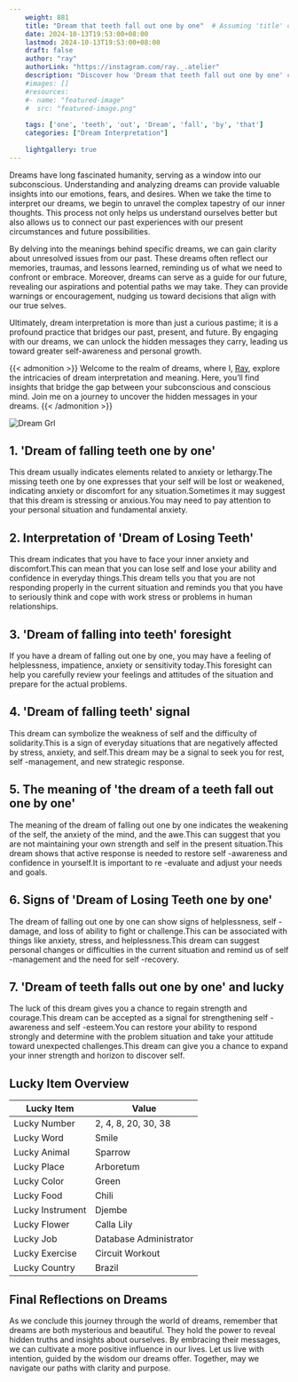 ```yaml
---
    weight: 881
    title: "Dream that teeth fall out one by one"  # Assuming 'title' column exists
    date: 2024-10-13T19:53:00+08:00
    lastmod: 2024-10-13T19:53:00+08:00
    draft: false
    author: "ray"
    authorLink: "https://instagram.com/ray._.atelier"
    description: "Discover how 'Dream that teeth fall out one by one' can interpret your future and uncover its significant meanings in your life."
    #images: []
    #resources:
    #- name: "featured-image"
    #  src: "featured-image.png"
    
    tags: ['one', 'teeth', 'out', 'Dream', 'fall', 'by', 'that']
    categories: ["Dream Interpretation"]
    
    lightgallery: true
---
```

    
Dreams have long fascinated humanity, serving as a window into our subconscious. Understanding and analyzing dreams can provide valuable insights into our emotions, fears, and desires. When we take the time to interpret our dreams, we begin to unravel the complex tapestry of our inner thoughts. This process not only helps us understand ourselves better but also allows us to connect our past experiences with our present circumstances and future possibilities.

By delving into the meanings behind specific dreams, we can gain clarity about unresolved issues from our past. These dreams often reflect our memories, traumas, and lessons learned, reminding us of what we need to confront or embrace. Moreover, dreams can serve as a guide for our future, revealing our aspirations and potential paths we may take. They can provide warnings or encouragement, nudging us toward decisions that align with our true selves.

Ultimately, dream interpretation is more than just a curious pastime; it is a profound practice that bridges our past, present, and future. By engaging with our dreams, we can unlock the hidden messages they carry, leading us toward greater self-awareness and personal growth.

{{< admonition >}}
Welcome to the realm of dreams, where I, [Ray](https://instagram.com/ray._.atelier), explore the intricacies of dream interpretation and meaning. Here, you’ll find insights that bridge the gap between your subconscious and conscious mind. Join me on a journey to uncover the hidden messages in your dreams.
{{< /admonition >}}

![Dream Grl](https://cdn.pixabay.com/photo/2017/11/02/03/35/gothic-2910057_1280.jpg "Dream Grl")

## 1. 'Dream of falling teeth one by one'
This dream usually indicates elements related to anxiety or lethargy.The missing teeth one by one expresses that your self will be lost or weakened, indicating anxiety or discomfort for any situation.Sometimes it may suggest that this dream is stressing or anxious.You may need to pay attention to your personal situation and fundamental anxiety.

## 2. Interpretation of 'Dream of Losing Teeth'
This dream indicates that you have to face your inner anxiety and discomfort.This can mean that you can lose self and lose your ability and confidence in everyday things.This dream tells you that you are not responding properly in the current situation and reminds you that you have to seriously think and cope with work stress or problems in human relationships.

## 3. 'Dream of falling into teeth' foresight
If you have a dream of falling out one by one, you may have a feeling of helplessness, impatience, anxiety or sensitivity today.This foresight can help you carefully review your feelings and attitudes of the situation and prepare for the actual problems.

## 4. 'Dream of falling teeth' signal
This dream can symbolize the weakness of self and the difficulty of solidarity.This is a sign of everyday situations that are negatively affected by stress, anxiety, and self.This dream may be a signal to seek you for rest, self -management, and new strategic response.

## 5. The meaning of 'the dream of a teeth fall out one by one'
The meaning of the dream of falling out one by one indicates the weakening of the self, the anxiety of the mind, and the awe.This can suggest that you are not maintaining your own strength and self in the present situation.This dream shows that active response is needed to restore self -awareness and confidence in yourself.It is important to re -evaluate and adjust your needs and goals.

## 6. Signs of 'Dream of Losing Teeth one by one'
The dream of falling out one by one can show signs of helplessness, self -damage, and loss of ability to fight or challenge.This can be associated with things like anxiety, stress, and helplessness.This dream can suggest personal changes or difficulties in the current situation and remind us of self -management and the need for self -recovery.

## 7. 'Dream of teeth falls out one by one' and lucky
The luck of this dream gives you a chance to regain strength and courage.This dream can be accepted as a signal for strengthening self -awareness and self -esteem.You can restore your ability to respond strongly and determine with the problem situation and take your attitude toward unexpected challenges.This dream can give you a chance to expand your inner strength and horizon to discover self.

## Lucky Item Overview
| Lucky Item          | Value              |
|---------------|--------------------|
| Lucky Number        | 2, 4, 8, 20, 30, 38  |
| Lucky Word          | Smile |
| Lucky Animal        | Sparrow |
| Lucky Place         | Arboretum     |
| Lucky Color         | Green     |
| Lucky Food          | Chili      |
| Lucky Instrument    | Djembe |
| Lucky Flower        | Calla Lily    |
| Lucky Job           | Database Administrator       |
| Lucky Exercise      | Circuit Workout  |
| Lucky Country       | Brazil    |


##  Final Reflections on Dreams

As we conclude this journey through the world of dreams, remember that dreams are both mysterious and beautiful. They hold the power to reveal hidden truths and insights about ourselves. By embracing their messages, we can cultivate a more positive influence in our lives. Let us live with intention, guided by the wisdom our dreams offer. Together, may we navigate our paths with clarity and purpose.
